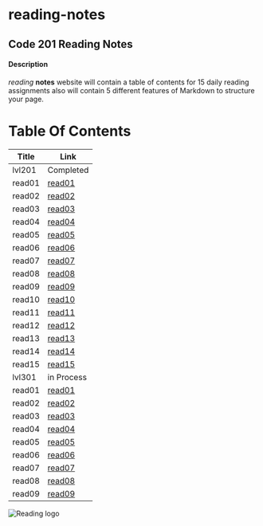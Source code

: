 # reading-notes

## Code 201 Reading Notes

#### Description
 *reading* **notes** website will contain a table of contents for 15 daily reading assignments also will contain  5 different features of Markdown to structure your page.

 # Table Of Contents

 Title | Link
 ----- | ------
 lvl201 | Completed
 read01 | [read01](https://ahmed199764.github.io/reading-notes/class-01)
 read02 | [read02](https://ahmed199764.github.io/reading-notes/class-02)
 read03 | [read03](https://ahmed199764.github.io/reading-notes/class-03)
 read04 | [read04](https://ahmed199764.github.io/reading-notes/class-04)
 read05 | [read05](https://ahmed199764.github.io/reading-notes/class-05)
 read06 | [read06](https://ahmed199764.github.io/reading-notes/class-06)
 read07 | [read07](https://ahmed199764.github.io/reading-notes/class-07)
 read08 | [read08](https://ahmed199764.github.io/reading-notes/class-08)
 read09 | [read09](https://ahmed199764.github.io/reading-notes/class-09)
 read10 | [read10](https://ahmed199764.github.io/reading-notes/class-10)
 read11 | [read11](https://ahmed199764.github.io/reading-notes/class-11)
 read12 | [read12](https://ahmed199764.github.io/reading-notes/class-12)
 read13 | [read13](https://ahmed199764.github.io/reading-notes/class-13)
 read14 | [read14](https://ahmed199764.github.io/reading-notes/class-14)
 read15 | [read15](https://ahmed199764.github.io/reading-notes/class-15)
 lvl301 | in Process
 read01 | [read01](https://ahmed199764.github.io/reading-notes/301-class-01)
 read02 | [read02](https://ahmed199764.github.io/reading-notes/301-class-02)
 read03 | [read03](https://ahmed199764.github.io/reading-notes/301-class-03)
 read04 | [read04](https://ahmed199764.github.io/reading-notes/301-class-04)
 read05 | [read05](https://ahmed199764.github.io/reading-notes/301-class-05)
 read06 | [read06](https://ahmed199764.github.io/reading-notes/301-class-06)
 read07 | [read07](https://ahmed199764.github.io/reading-notes/301-class-07)
 read08 | [read08](https://ahmed199764.github.io/reading-notes/301-class-08)
 read09 | [read09](https://ahmed199764.github.io/reading-notes/301-class-09)

![Reading logo](https://media.istockphoto.com/vectors/book-reading-logo-and-symbols-template-icons-app-vector-id1059719536)
